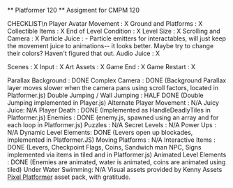 ** Platformer 120 **
Assigment for CMPM 120

CHECKLIST\n
Player Avatar Movement : X
Ground and Platforms : X
Collectible Items : X
End of Level Condition : X
Level Size : X
Scrolling and Camera : X
Particle Juice : - Particle emitters for interactables, will just keep the movement juice to animations-- it looks better. Maybe try to change their colors? Haven't figured that out.
Audio Juice : X

Scenes : X
Input : X
Art Assets : X
Game End : X
Game Restart : X

Parallax Background : DONE
Complex Camera : DONE (Background Parallax layer moves slower when the camera pans using scroll factors, located in Platformer.js)
Double Jumping / Wall Jumping : HALF DONE (Double Jumping implemented in Player.js)
Alternate Player Movement : N/A
Juicy Juice: N/A
Player Death : DONE (Implemented as HandleDeadlyTiles in Platformer.js)
Enemies : DONE (enemy.js, spawned using an array and for each loop in Platformer.js)
Puzzles : N/A
Secret Levels : N/A
Power Ups : N/A
Dynamic Level Elements: DONE (Levers open up blockades, implemented in Platformer.JS)
Moving Platforms : N/A
Interactive Items : DONE (Levers, Checkpoint Flags, Coins, Sandwich man NPC, Signs implemented via items in tiled and in Platformer.js)
Animated Level Elements : DONE (Enemies are animated, water is animated, coins are animated using tiled)
Under Water Swimming: N/A
Visual assets provided by Kenny Assets [Pixel Platformer](https://kenney.nl/assets/pixel-platformer) asset pack, with gratitude. 